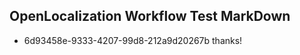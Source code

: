 ## OpenLocalization Workflow Test MarkDown
* 6d93458e-9333-4207-99d8-212a9d20267b thanks!

<!--HONumber=Aug16_HO1-->


